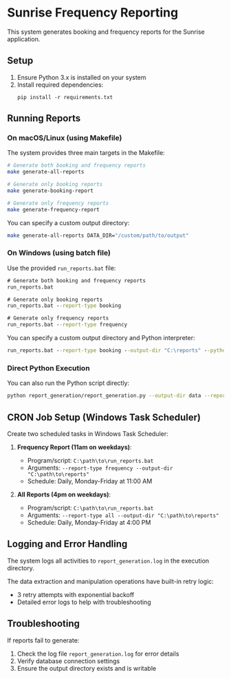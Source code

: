 # Sunrise Frequency Reporting

This system generates booking and frequency reports for the Sunrise application.

## Setup

1. Ensure Python 3.x is installed on your system
2. Install required dependencies:
   ```
   pip install -r requirements.txt
   ```

## Running Reports

### On macOS/Linux (using Makefile)

The system provides three main targets in the Makefile:

```bash
# Generate both booking and frequency reports
make generate-all-reports

# Generate only booking reports
make generate-booking-report

# Generate only frequency reports
make generate-frequency-report
```

You can specify a custom output directory:

```bash
make generate-all-reports DATA_DIR="/custom/path/to/output"
```

### On Windows (using batch file)

Use the provided `run_reports.bat` file:

```cmd
# Generate both booking and frequency reports
run_reports.bat

# Generate only booking reports
run_reports.bat --report-type booking

# Generate only frequency reports
run_reports.bat --report-type frequency
```

You can specify a custom output directory and Python interpreter:

```cmd
run_reports.bat --report-type booking --output-dir "C:\reports" --python "C:\path\to\python.exe"
```

### Direct Python Execution

You can also run the Python script directly:

```bash
python report_generation/report_generation.py --output-dir data --report-types booking frequency
```

## CRON Job Setup (Windows Task Scheduler)

Create two scheduled tasks in Windows Task Scheduler:

1. **Frequency Report (11am on weekdays)**:
   - Program/script: `C:\path\to\run_reports.bat`
   - Arguments: `--report-type frequency --output-dir "C:\path\to\reports"`
   - Schedule: Daily, Monday-Friday at 11:00 AM

2. **All Reports (4pm on weekdays)**:
   - Program/script: `C:\path\to\run_reports.bat`
   - Arguments: `--report-type all --output-dir "C:\path\to\reports"`
   - Schedule: Daily, Monday-Friday at 4:00 PM

## Logging and Error Handling

The system logs all activities to `report_generation.log` in the execution directory.

The data extraction and manipulation operations have built-in retry logic:
- 3 retry attempts with exponential backoff
- Detailed error logs to help with troubleshooting

## Troubleshooting

If reports fail to generate:

1. Check the log file `report_generation.log` for error details
2. Verify database connection settings
3. Ensure the output directory exists and is writable